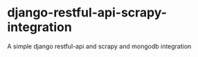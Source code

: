 # django-restful-api-scrapy-integration
A simple django restful-api and scrapy and mongodb integration
